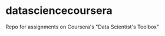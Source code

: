 datasciencecoursera
===================

Repo for assignments on Coursera's "Data Scientist's Toolbox"
